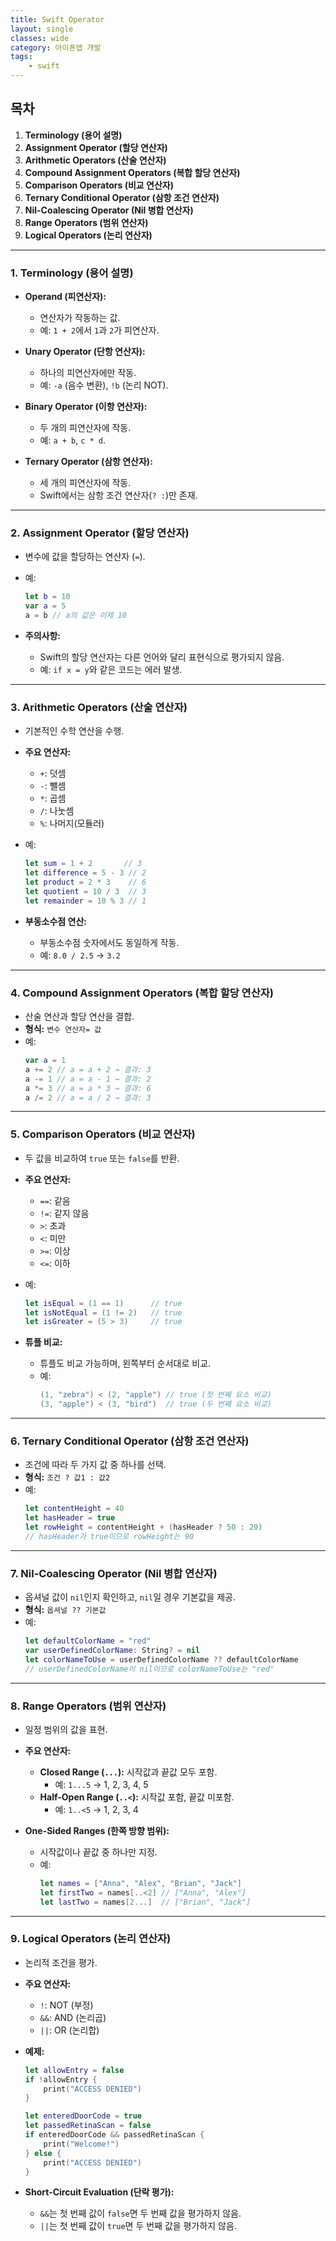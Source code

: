 ```yaml
---
title: Swift Operator
layout: single
classes: wide
category: 아이폰앱 개발
tags:
    - swift
---
```



## **목차**
1. **Terminology (용어 설명)**
2. **Assignment Operator (할당 연산자)**
3. **Arithmetic Operators (산술 연산자)**
4. **Compound Assignment Operators (복합 할당 연산자)**
5. **Comparison Operators (비교 연산자)**
6. **Ternary Conditional Operator (삼항 조건 연산자)**
7. **Nil-Coalescing Operator (Nil 병합 연산자)**
8. **Range Operators (범위 연산자)**
9. **Logical Operators (논리 연산자)**

---

### **1. Terminology (용어 설명)**
- **Operand (피연산자):**
  - 연산자가 작동하는 값.
  - 예: `1 + 2`에서 `1`과 `2`가 피연산자.

- **Unary Operator (단항 연산자):**
  - 하나의 피연산자에만 작동.
  - 예: `-a` (음수 변환), `!b` (논리 NOT).

- **Binary Operator (이항 연산자):**
  - 두 개의 피연산자에 작동.
  - 예: `a + b`, `c * d`.

- **Ternary Operator (삼항 연산자):**
  - 세 개의 피연산자에 작동.
  - Swift에서는 삼항 조건 연산자(`? :`)만 존재.

---

### **2. Assignment Operator (할당 연산자)**
- 변수에 값을 할당하는 연산자 (`=`).
- 예:
  ```swift
  let b = 10
  var a = 5
  a = b // a의 값은 이제 10
  ```

- **주의사항:**
  - Swift의 할당 연산자는 다른 언어와 달리 표현식으로 평가되지 않음.
  - 예: `if x = y`와 같은 코드는 에러 발생.

---

### **3. Arithmetic Operators (산술 연산자)**
- 기본적인 수학 연산을 수행.
- **주요 연산자:**
  - `+`: 덧셈
  - `-`: 뺄셈
  - `*`: 곱셈
  - `/`: 나눗셈
  - `%`: 나머지(모듈러)

- 예:
  ```swift
  let sum = 1 + 2       // 3
  let difference = 5 - 3 // 2
  let product = 2 * 3    // 6
  let quotient = 10 / 3  // 3
  let remainder = 10 % 3 // 1
  ```

- **부동소수점 연산:**
  - 부동소수점 숫자에서도 동일하게 작동.
  - 예: `8.0 / 2.5` → `3.2`

---

### **4. Compound Assignment Operators (복합 할당 연산자)**
- 산술 연산과 할당 연산을 결합.
- **형식:** `변수 연산자= 값`
- 예:
  ```swift
  var a = 1
  a += 2 // a = a + 2 → 결과: 3
  a -= 1 // a = a - 1 → 결과: 2
  a *= 3 // a = a * 3 → 결과: 6
  a /= 2 // a = a / 2 → 결과: 3
  ```

---

### **5. Comparison Operators (비교 연산자)**
- 두 값을 비교하여 `true` 또는 `false`를 반환.
- **주요 연산자:**
  - `==`: 같음
  - `!=`: 같지 않음
  - `>`: 초과
  - `<`: 미만
  - `>=`: 이상
  - `<=`: 이하

- 예:
  ```swift
  let isEqual = (1 == 1)      // true
  let isNotEqual = (1 != 2)   // true
  let isGreater = (5 > 3)     // true
  ```

- **튜플 비교:**
  - 튜플도 비교 가능하며, 왼쪽부터 순서대로 비교.
  - 예:
    ```swift
    (1, "zebra") < (2, "apple") // true (첫 번째 요소 비교)
    (3, "apple") < (3, "bird")  // true (두 번째 요소 비교)
    ```

---

### **6. Ternary Conditional Operator (삼항 조건 연산자)**
- 조건에 따라 두 가지 값 중 하나를 선택.
- **형식:** `조건 ? 값1 : 값2`
- 예:
  ```swift
  let contentHeight = 40
  let hasHeader = true
  let rowHeight = contentHeight + (hasHeader ? 50 : 20)
  // hasHeader가 true이므로 rowHeight는 90
  ```

---

### **7. Nil-Coalescing Operator (Nil 병합 연산자)**
- 옵셔널 값이 `nil`인지 확인하고, `nil`일 경우 기본값을 제공.
- **형식:** `옵셔널 ?? 기본값`
- 예:
  ```swift
  let defaultColorName = "red"
  var userDefinedColorName: String? = nil
  let colorNameToUse = userDefinedColorName ?? defaultColorName
  // userDefinedColorName이 nil이므로 colorNameToUse는 "red"
  ```

---

### **8. Range Operators (범위 연산자)**
- 일정 범위의 값을 표현.
- **주요 연산자:**
  - **Closed Range (`...`):** 시작값과 끝값 모두 포함.
    - 예: `1...5` → 1, 2, 3, 4, 5
  - **Half-Open Range (`..<`):** 시작값 포함, 끝값 미포함.
    - 예: `1..<5` → 1, 2, 3, 4

- **One-Sided Ranges (한쪽 방향 범위):**
  - 시작값이나 끝값 중 하나만 지정.
  - 예:
    ```swift
    let names = ["Anna", "Alex", "Brian", "Jack"]
    let firstTwo = names[..<2] // ["Anna", "Alex"]
    let lastTwo = names[2...]  // ["Brian", "Jack"]
    ```

---

### **9. Logical Operators (논리 연산자)**
- 논리적 조건을 평가.
- **주요 연산자:**
  - `!`: NOT (부정)
  - `&&`: AND (논리곱)
  - `||`: OR (논리합)

- **예제:**
  ```swift
  let allowEntry = false
  if !allowEntry {
      print("ACCESS DENIED")
  }

  let enteredDoorCode = true
  let passedRetinaScan = false
  if enteredDoorCode && passedRetinaScan {
      print("Welcome!")
  } else {
      print("ACCESS DENIED")
  }
  ```

- **Short-Circuit Evaluation (단락 평가):**
  - `&&`는 첫 번째 값이 `false`면 두 번째 값을 평가하지 않음.
  - `||`는 첫 번째 값이 `true`면 두 번째 값을 평가하지 않음.

